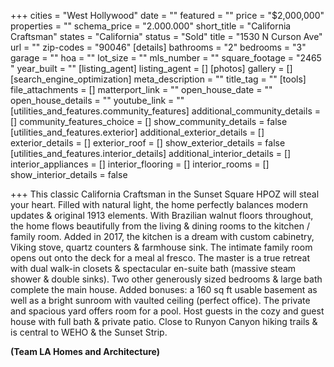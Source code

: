 +++
cities = "West Hollywood"
date = ""
featured = ""
price = "$2,000,000"
properties = ""
schema_price = "2.000.000"
short_title = "California Craftsman"
states = "California"
status = "Sold"
title = "1530 N Curson Ave"
url = ""
zip-codes = "90046"
[details]
bathrooms = "2"
bedrooms = "3"
garage = ""
hoa = ""
lot_size = ""
mls_number = ""
square_footage = "2465 "
year_built = ""
[listing_agent]
listing_agent = []
[photos]
gallery = []
[search_engine_optimization]
meta_description = ""
title_tag = ""
[tools]
file_attachments = []
matterport_link = ""
open_house_date = ""
open_house_details = ""
youtube_link = ""
[utilities_and_features.community_features]
additional_community_details = []
community_features_choice = []
show_community_details = false
[utilities_and_features.exterior]
additional_exterior_details = []
exterior_details = []
exterior_roof = []
show_exterior_details = false
[utilities_and_features.interior_details]
additional_interior_details = []
interior_appliances = []
interior_flooring = []
interior_rooms = []
show_interior_details = false

+++
This classic California Craftsman in the Sunset Square HPOZ will steal your heart. Filled with natural light, the home perfectly balances modern updates & original 1913 elements. With Brazilian walnut floors throughout, the home flows beautifully from the living & dining rooms to the kitchen / family room. Added in 2017, the kitchen is a dream with custom cabinetry, Viking stove, quartz counters & farmhouse sink. The intimate family room opens out onto the deck for a meal al fresco. The master is a true retreat with dual walk-in closets & spectacular en-suite bath (massive steam shower & double sinks). Two other generously sized bedrooms & large bath complete the main house. Added bonuses: a 160 sq ft usable basement as well as a bright sunroom with vaulted ceiling (perfect office). The private and spacious yard offers room for a pool. Host guests in the cozy and guest house with full bath & private patio. Close to Runyon Canyon hiking trails & is central to WEHO & the Sunset Strip.

**(Team LA Homes and Architecture)**